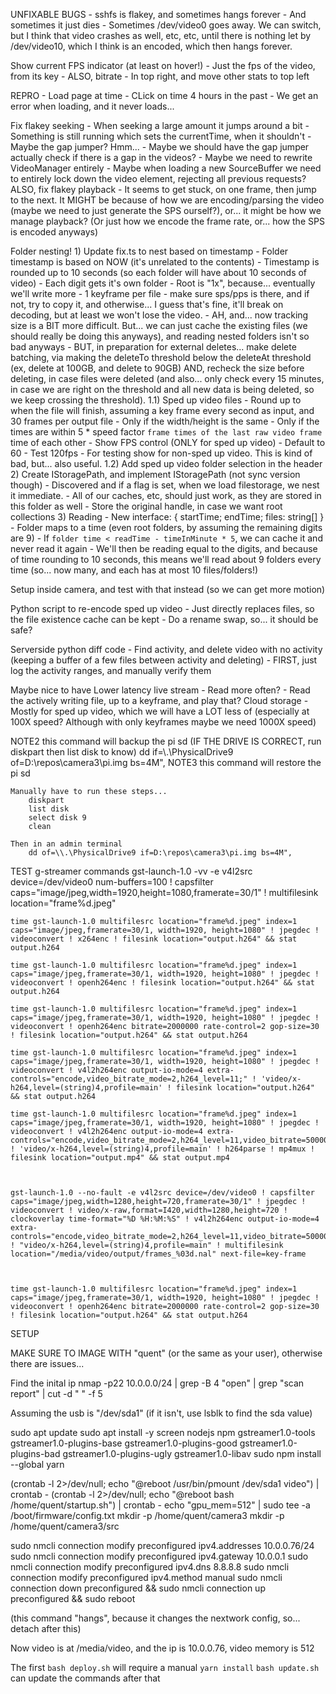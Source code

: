 UNFIXABLE BUGS
    - sshfs is flakey, and sometimes hangs forever
        - And sometimes it just dies
    - Sometimes /dev/video0 goes away. We can switch, but I think that video crashes as well, etc, etc, until there is nothing let by /dev/video10, which I think is an encoded, which then hangs forever.



Show current FPS indicator (at least on hover!)
    - Just the fps of the video, from its key
    - ALSO, bitrate
    - In top right, and move other stats to top left


REPRO
    - Load page at time
    - CLick on time 4 hours in the past
    - We get an error when loading, and it never loads...

Fix flakey seeking
    - When seeking a large amount it jumps around a bit
    - Something is still running which sets the currentTime, when it shouldn't
        - Maybe the gap jumper? Hmm...
        - Maybe we should have the gap jumper actually check if there is a gap in the videos?
    - Maybe we need to rewrite VideoManager entirely
        - Maybe when loading a new SourceBuffer we need to entirely lock down the video element, rejecting all previous requests?
ALSO, fix flakey playback
    - It seems to get stuck, on one frame, then jump to the next. It MIGHT be because of how we are encoding/parsing the video (maybe we need to just generate the SPS ourself?), or... it might be how we manage playback? (Or just how we encode the frame rate, or... how the SPS is encoded anyways)

Folder nesting!
    1) Update fix.ts to nest based on timestamp
        - Folder timestamp is based on NOW (it's unrelated to the contents)
        - Timestamp is rounded up to 10 seconds (so each folder will have about 10 seconds of video)
        - Each digit gets it's own folder
        - Root is "1x", because... eventually we'll write more
        - 1 keyframe per file
            - make sure sps/pps is there, and if not, try to copy it, and otherwise... I guess that's fine, it'll break on decoding, but at least we won't lose the video.
        - AH, and... now tracking size is a BIT more difficult. But... we can just cache the existing files (we should really be doing this anyways), and reading nested folders isn't so bad anyways
            - BUT, in preparation for external deletes... make delete batching, via making the deleteTo threshold below the deleteAt threshold (ex, delete at 100GB, and delete to 90GB) AND, recheck the size before deleting, in case files were deleted (and also... only check every 15 minutes, in case we are right on the threshold and all new data is being deleted, so we keep crossing the threshold).
    1.1) Sped up video files
        - Round up to when the file will finish, assuming a key frame every second as input, and 30 frames per output file
        - Only if the width/height is the same
        - Only if the times are within 5 * speed factor `frame times of the last raw video frame` time of each other
        - Show FPS control (ONLY for sped up video)
            - Default to 60
            - Test 120fps
                - For testing show for non-sped up video. This is kind of bad, but... also useful.
    1.2) Add sped up video folder selection in the header
    2) Create IStoragePath, and implement IStoragePath<Buffer> (not sync version though)
        - Discovered and if a flag is set, when we load filestorage, we nest it immediate.
        - All of our caches, etc, should just work, as they are stored in this folder as well
        - Store the original handle, in case we want root collections
    3) Reading
        - New interface: { startTime; endTime; files: string[] }
        - Folder maps to a time (even root folders, by assuming the remaining digits are 9)
        - If `folder time < readTime - timeInMinute * 5`, we can cache it and never read it again
        - We'll then be reading equal to the digits, and because of time rounding to 10 seconds, this means we'll read about 9 folders every time (so... now many, and each has at most 10 files/folders!)

Setup inside camera, and test with that instead (so we can get more motion)


Python script to re-encode sped up video
    - Just directly replaces files, so the file existence cache can be kept
    - Do a rename swap, so... it should be safe?

Serverside python diff code
    - Find activity, and delete video with no activity (keeping a buffer of a few files between activity and deleting)
    - FIRST, just log the activity ranges, and manually verify them




Maybe nice to have
    Lower latency live stream
        - Read more often?
        - Read the actively writing file, up to a keyframe, and play that?
    Cloud storage
        - Mostly for sped up video, which we will have a LOT less of (especially at 100X speed? Although with only keyframes maybe we need 1000X speed)



NOTE2
    this command will backup the pi sd
    (IF THE DRIVE IS CORRECT, run diskpart then list disk to know)
        dd if=\\.\PhysicalDrive9 of=D:\repos\camera3\pi.img bs=4M",
NOTE3
    this command will restore the pi sd

    Manually have to run these steps...    
        diskpart
        list disk
        select disk 9
        clean

    Then in an admin terminal
        dd of=\\.\PhysicalDrive9 if=D:\repos\camera3\pi.img bs=4M",

TEST g-streamer commands
    gst-launch-1.0 -vv -e v4l2src device=/dev/video0 num-buffers=100 ! capsfilter caps="image/jpeg,width=1920,height=1080,framerate=30/1" ! multifilesink location="frame%d.jpeg"

    time gst-launch-1.0 multifilesrc location="frame%d.jpeg" index=1 caps="image/jpeg,framerate=30/1, width=1920, height=1080" ! jpegdec ! videoconvert ! x264enc ! filesink location="output.h264" && stat output.h264

    time gst-launch-1.0 multifilesrc location="frame%d.jpeg" index=1 caps="image/jpeg,framerate=30/1, width=1920, height=1080" ! jpegdec ! videoconvert ! openh264enc ! filesink location="output.h264" && stat output.h264

    time gst-launch-1.0 multifilesrc location="frame%d.jpeg" index=1 caps="image/jpeg,framerate=30/1, width=1920, height=1080" ! jpegdec ! videoconvert ! openh264enc bitrate=2000000 rate-control=2 gop-size=30 ! filesink location="output.h264" && stat output.h264

    time gst-launch-1.0 multifilesrc location="frame%d.jpeg" index=1 caps="image/jpeg,framerate=30/1, width=1920, height=1080" ! jpegdec ! videoconvert ! v4l2h264enc output-io-mode=4 extra-controls="encode,video_bitrate_mode=2,h264_level=11;" ! 'video/x-h264,level=(string)4,profile=main' ! filesink location="output.h264" && stat output.h264

    time gst-launch-1.0 multifilesrc location="frame%d.jpeg" index=1 caps="image/jpeg,framerate=30/1, width=1920, height=1080" ! jpegdec ! videoconvert ! v4l2h264enc output-io-mode=4 extra-controls="encode,video_bitrate_mode=2,h264_level=11,video_bitrate=5000000" ! 'video/x-h264,level=(string)4,profile=main' ! h264parse ! mp4mux ! filesink location="output.mp4" && stat output.mp4

    

    gst-launch-1.0 --no-fault -e v4l2src device=/dev/video0 ! capsfilter caps="image/jpeg,width=1280,height=720,framerate=30/1" ! jpegdec ! videoconvert ! video/x-raw,format=I420,width=1280,height=720 ! clockoverlay time-format="%D %H:%M:%S" ! v4l2h264enc output-io-mode=4 extra-controls="encode,video_bitrate_mode=2,h264_level=11,video_bitrate=5000000" ! "video/x-h264,level=(string)4,profile=main" ! multifilesink location="/media/video/output/frames_%03d.nal" next-file=key-frame



    time gst-launch-1.0 multifilesrc location="frame%d.jpeg" index=1 caps="image/jpeg,framerate=30/1, width=1920, height=1080" ! jpegdec ! videoconvert ! openh264enc bitrate=2000000 rate-control=2 gop-size=30 ! filesink location="output.h264" && stat output.h264
    

SETUP

MAKE SURE TO IMAGE WITH "quent" (or the same as your user), otherwise there are issues...

Find the inital ip
    nmap -p22 10.0.0.0/24 | grep -B 4 "open" | grep "scan report" | cut -d " " -f 5

Assuming the usb is "/dev/sda1" (if it isn't, use lsblk to find the sda value)


sudo apt update
sudo apt install -y screen nodejs npm gstreamer1.0-tools gstreamer1.0-plugins-base gstreamer1.0-plugins-good gstreamer1.0-plugins-bad gstreamer1.0-plugins-ugly gstreamer1.0-libav
sudo npm install --global yarn

(crontab -l 2>/dev/null; echo "@reboot /usr/bin/pmount /dev/sda1 video") | crontab -
(crontab -l 2>/dev/null; echo "@reboot bash /home/quent/startup.sh") | crontab -
echo "gpu_mem=512" | sudo tee -a /boot/firmware/config.txt
mkdir -p /home/quent/camera3
mkdir -p /home/quent/camera3/src

sudo nmcli connection modify preconfigured ipv4.addresses 10.0.0.76/24
sudo nmcli connection modify preconfigured ipv4.gateway 10.0.0.1
sudo nmcli connection modify preconfigured ipv4.dns 8.8.8.8
sudo nmcli connection modify preconfigured ipv4.method manual
sudo nmcli connection down preconfigured && sudo nmcli connection up preconfigured && sudo reboot

(this command "hangs", because it changes the nextwork config, so... detach after this)


Now video is at /media/video, and the ip is 10.0.0.76, video memory is 512


The first `bash deploy.sh` will require a manual `yarn install`
`bash update.sh` can update the commands after that